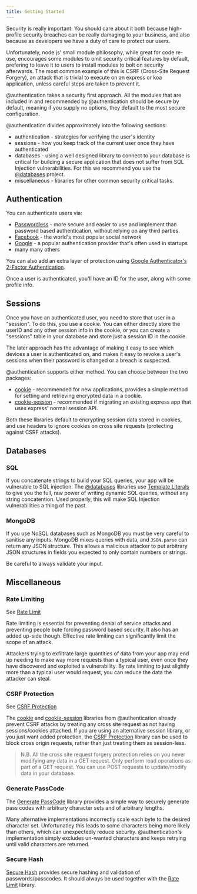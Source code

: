 ```yaml
---
title: Getting Started
---
```


Security is really important. You should care about it both because high-profile security breaches can be really damaging to your business, and also because as developers we have a duty of care to protect our users.

Unfortunately, node.js' small module philosophy, while great for code re-use, encourages some modules to omit security critical features by default, prefering to leave it to users to install modules to bolt on security afterwards. The most common example of this is CSRF (Cross-Site Request Forgery), an attack that is trivial to execute on an express or koa application, unless careful steps are taken to prevent it.

@authentication takes a security first approach. All the modules that are included in and recommended by @authentication should be secure by default, meaning if you supply no options, they default to the most secure configuration.

@authentication divides approximately into the following sections:

- authentication - strategies for verifying the user's identity
- sessions - how you keep track of the current user once they have authenticated
- databases - using a well designed library to connect to your database is critical for building a secure application that does not suffer from SQL Injection vulnerabilities. For this we recommend you use the [@databases](https://www.atdatabases.org/) project.
- miscellaneous - libraries for other common security critical tasks.

## Authentication

You can authenticate users via:

 - [Passwordless](passwordless.md) - more secure and easier to use and implement than password based authentication, without relying on any third parties.
 - [Facebook](facebook.md) - the world's most popular social network
 - [Google](google.md) - a popular authentication provider that's often used in startups
 - many many others

You can also add an extra layer of protection using [Google Authenticator's 2-Factor Authentication](google-authenticator.md).

Once a user is authenticated, you'll have an ID for the user, along with some profile info.

## Sessions

Once you have an authenticated user, you need to store that user in a "session". To do this, you use a cookie. You can either directly store the userID and any other session info in the cookie, or you can create a "sessions" table in your database and store just a session ID in the cookie.

The later approach has the advantage of making it easy to see which devices a user is authenticated on, and makes it easy to revoke a user's sessions when their password is changed or a breach is suspected.

@authentication supports either method. You can choose between the two packages:

- [cookie](cookie.md) - recommended for new applications, provides a simple method for setting and retrieving encrypted data in a cookie.
- [cookie-session](cookie-session.md) - recommended if migrating an existing express app that uses express' normal session API.

Both these libraries default to encrypting session data stored in cookies, and use headers to ignore cookies on cross site requests (protecting against CSRF attacks).

## Databases

### SQL

If you concatenate strings to build your SQL queries, your app will be vulnerable to SQL injection. The [@databases](https://www.atdatabases.org) libraries use [Template Literals](https://www.atdatabases.org/docs/sql) to give you the full, raw power of writing dynamic SQL queries, without any string concatention. Used properly, this will make SQL Injection vulnerabilities a thing of the past.

### MongoDB

If you use NoSQL databases such as MongoDB you must be very careful to sanitise any inputs. MongoDB mixes queries with data, and `JSON.parse` can return any JSON structure. This allows a malicious attacker to put arbitrary JSON structures in fields you expected to only contain numbers or strings.

Be careful to always validate your input.

## Miscellaneous

### Rate Limiting

See [Rate Limit](rate-limit.md)

Rate limiting is essential for preventing denial of service attacks and preventing people bute forcing password based security. It also has an added up-side though. Effective rate limiting can significantly limit the scope of an attack.

Attackers trying to exfiltrate large quantities of data from your app may end up needing to make way more requests than a typical user, even once they have discovered and exploited a vulnerability. By rate limiting to just slightly more than a typical user would request, you can reduce the data the attacker can steal.

### CSRF Protection

See [CSRF Protection](csrf-protection.md)

The [cookie](cookie.md) and [cookie-session](cookie-session.md) libraries from @authentication already prevent CSRF attacks by treating any cross site request as not having sessions/cookies attached. If you are using an alternative session library, or you just want added protection, the [CSRF Protection](csrf-protection.md) library can be used to block cross origin requests, rather than just treating them as session-less.

> N.B. All the cross site request forgery protection relies on you never modifying any data in a GET request. Only perform read operations as part of a GET request. You can use POST requests to update/modify data in your database.

### Generate PassCode

The [Generate PassCode](generate-passcode.md) library provides a simple way to securely generate pass codes with arbitrary character sets and of arbitrary lengths.

Many alternative implementations incorrectly scale each byte to the desired character set. Unfortunatley this leads to some characters being more likely than others, which can unexpectedly reduce securtiy. @authentication's implementation simply excludes un-wanted characters and keeps retrying until valid characters are returned.

### Secure Hash

[Secure Hash](secure-hash.md) provides secure hashing and validation of passwords/passcodes. It should always be used together with the [Rate Limit](rate-limit.md) library.